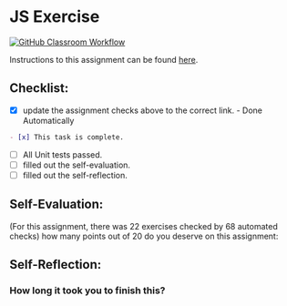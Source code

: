JS Exercise
===================================
[![GitHub Classroom Workflow](https://s///github.com/it3049c-fall22-henderson/js-exercises-IsaiahDicristoforo/actions/workflows/classroom.yml/badge.svg)](https://s///github.com/it3049c-fall22-henderson/js-exercises-IsaiahDicristoforo/actions/workflows/classroom.yml)

Instructions to this assignment can be found [here](https://it3049c.github.io/Material/Assignments/2.JavaScript_Exercises/).

## Checklist:
- [x] update the assignment checks above to the correct link. - Done Automatically
```md
- [x] This task is complete.
```
- [ ] All Unit tests passed.
- [ ] filled out the self-evaluation.
- [ ] filled out the self-reflection.

## Self-Evaluation: 
(For this assignment, there was 22 exercises checked by 68 automated checks)
how many points out of 20 do you deserve on this assignment:

## Self-Reflection:
<!-- What did you learn that you found interesting -->

### How long it took you to finish this?
